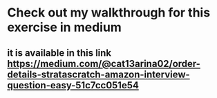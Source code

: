 # Check out my walkthrough for this exercise in medium

## it is available in this link https://medium.com/@cat13arina02/order-details-stratascratch-amazon-interview-question-easy-51c7cc051e54
